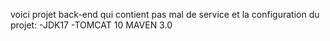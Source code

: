 
voici projet back-end qui contient pas mal de service
et la configuration du projet:
-JDK17
-TOMCAT 10
MAVEN 3.0

